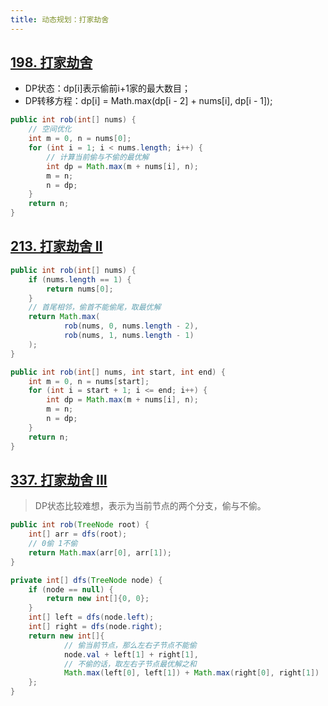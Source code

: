 ```yaml
---
title: 动态规划：打家劫舍
---
```


## [198. 打家劫舍](https://leetcode-cn.com/problems/house-robber/)

- DP状态：dp[i]表示偷前i+1家的最大数目；
- DP转移方程：dp[i] = Math.max(dp[i - 2] + nums[i], dp[i - 1]);

```java
public int rob(int[] nums) {
    // 空间优化
    int m = 0, n = nums[0];
    for (int i = 1; i < nums.length; i++) {
        // 计算当前偷与不偷的最优解
        int dp = Math.max(m + nums[i], n);
        m = n;
        n = dp;
    }
    return n;
}
```

## [213. 打家劫舍 II](https://leetcode-cn.com/problems/house-robber-ii/)

```java
public int rob(int[] nums) {
    if (nums.length == 1) {
        return nums[0];
    }
    // 首尾相邻，偷首不能偷尾，取最优解
    return Math.max(
            rob(nums, 0, nums.length - 2),
            rob(nums, 1, nums.length - 1)
    );
}

public int rob(int[] nums, int start, int end) {
    int m = 0, n = nums[start];
    for (int i = start + 1; i <= end; i++) {
        int dp = Math.max(m + nums[i], n);
        m = n;
        n = dp;
    }
    return n;
}
```

## [337. 打家劫舍 III](https://leetcode-cn.com/problems/house-robber-iii/)

> DP状态比较难想，表示为当前节点的两个分支，偷与不偷。

```java
public int rob(TreeNode root) {
    int[] arr = dfs(root);
    // 0偷 1不偷
    return Math.max(arr[0], arr[1]);
}

private int[] dfs(TreeNode node) {
    if (node == null) {
        return new int[]{0, 0};
    }
    int[] left = dfs(node.left);
    int[] right = dfs(node.right);
    return new int[]{
            // 偷当前节点，那么左右子节点不能偷
            node.val + left[1] + right[1],
            // 不偷的话，取左右子节点最优解之和
            Math.max(left[0], left[1]) + Math.max(right[0], right[1])
    };
}
```
